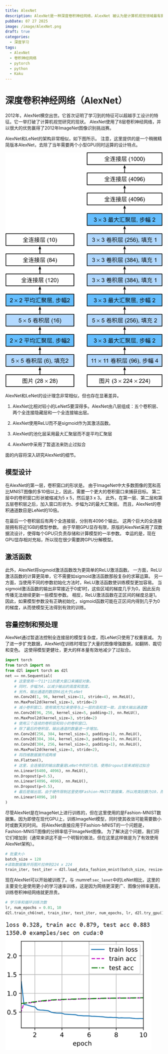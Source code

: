 ```yaml
---
title: AlexNet
description: AlexNet是一种深度卷积神经网络，AlexNet 被认为是计算机视觉领域最有影响力的论文之一，刺激了更多使用卷积神经网络和 GPU 来加速深度学习的研究。
pubDate: 07 27 2025
image: /image/AlexNet.png
draft: true
categories:
  - 深度学习
tags:
  - AlexNet
  - 卷积神经网络
  - pytorch
  - python
  - Kaku
---
```


# 深度卷积神经网络（AlexNet）

2012年，AlexNet横空出世。它首次证明了学习到的特征可以超越手工设计的特征。它一举打破了计算机视觉研究的现状。 AlexNet使用了8层卷积神经网络，并以很大的优势赢得了2012年ImageNet图像识别挑战赛。

AlexNet和LeNet的架构非常相似，如下图所示。 注意，这里提供的是一个稍微精简版本AlexNet，去除了当年需要两个小型GPU同时运算的设计特点。

![AlexNet和LeNet对比图](../../../public/image/AlexNet2.svg)

AlexNet和LeNet的设计理念非常相似，但也存在显著差异。

1. AlexNet比相对较小的LeNet5要深得多。AlexNet由八层组成：五个卷积层、两个全连接隐藏层和一个全连接输出层。

2. AlexNet使用ReLU而不是sigmoid作为其激活函数。

3. AlexNet的池化层采用最大汇聚层而不是平均汇聚层

4. AlexNet中采用了暂退法来防止过拟合

面的内容将深入研究AlexNet的细节。

## 模型设计

在AlexNet的第一层，卷积窗口的形状是。 由于ImageNet中大多数图像的宽和高比MNIST图像的多10倍以上，因此，需要一个更大的卷积窗口来捕获目标。 第二层中的卷积窗口形状被缩减为5 x 5，然后是3 x 3。 此外，在第一层、第二层和第五层卷积层之后，加入窗口形状为、步幅为2的最大汇聚层。 而且，AlexNet的卷积通道数目是LeNet的10倍。

在最后一个卷积层后有两个全连接层，分别有4096个输出。 这两个巨大的全连接层拥有将近1GB的模型参数。 由于早期GPU显存有限，原版的AlexNet采用了双数据流设计，使得每个GPU只负责存储和计算模型的一半参数。 幸运的是，现在GPU显存相对充裕，所以现在很少需要跨GPU分解模型。

## 激活函数

此外，AlexNet将sigmoid激活函数改为更简单的ReLU激活函数。 一方面，ReLU激活函数的计算更简单，它不需要如sigmoid激活函数那般复杂的求幂运算。 另一方面，当使用不同的参数初始化方法时，ReLU激活函数使训练模型更加容易。 当sigmoid激活函数的输出非常接近于0或1时，这些区域的梯度几乎为0，因此反向传播无法继续更新一些模型参数。 相反，ReLU激活函数在正区间的梯度总是1。 因此，如果模型参数没有正确初始化，sigmoid函数可能在正区间内得到几乎为0的梯度，从而使模型无法得到有效的训练。

## 容量控制和预处理

AlexNet通过暂退法控制全连接层的模型复杂度，而LeNet只使用了权重衰减。 为了进一步扩充数据，AlexNet在训练时增加了大量的图像增强数据，如翻转、裁切和变色。 这使得模型更健壮，更大的样本量有效地减少了过拟合。

```python
import torch
from torch import nn
from d2l import torch as d2l
net == nn.Sequential(
    # 这里使用一个11*11的更大窗口来捕捉对象。
    # 同时，步幅为4，以减少输出的高度和宽度。
    # 另外，输出通道的数目96远大于LeNet
    nn.Conv2d(1, 96, kernel_size=11, stride=4), nn.ReLU(),
    nn.MaxPool2d(kernel_size=3, stride=2)
    # 减小卷积窗口，使用填充为2来使得与上一层的高和宽一致，且增大输出通道数
    nn.Conv2d(96, 256, kernel_size=5, padding=2), nn.ReLU(),
    nn.MaxPool2d(kernel_size=3, stride=2)
    # 使用三个连续的卷积层和较小的卷积窗口。
    # 除了最后的卷积层，输出通道的数量进一步增加。
    nn.Conv2d(256, 384, kernel_size=3, padding=1), nn.ReLU(),
    nn.Conv2d(384, 384, kernel_size=3, padding=1), nn.ReLU(),
    nn.Conv2d(384, 256, kernel_size=3, padding=1), nn.ReLU(),
    nn.MaxPool2d(kernel_size=3, stride=2),
    # 将四维数据展开成两维
    nn.Flatten(),
    # 这里，全连接层的输出数量是LeNet中的好几倍。使用dropout层来减轻过拟合
    nn.Linear(6400, 4096), nn.ReLU(),
    nn.Dropout(p=0.5),
    nn.Linear(4096, 4096), nn.ReLU(),
    nn.Dropout(p=0.5),
    # 最后是输出层。由于硬件限制这里使用Fashion-MNIST数据集，所以用类别数为10，而不是1000
    nn.Linear(4096, 10)
)
```

尽管AlexNet是在ImageNet上进行训练的，但在这里使用的是Fashion-MNIST数据集。因为即使在现代GPU上，训练ImageNet模型，同时使其收敛可能需要数小时或数天的时间。 将AlexNet直接应用于Fashion-MNIST的一个问题是，Fashion-MNIST图像的分辨率低于ImageNet图像。 为了解决这个问题，我们将它们增加到（通常来讲这不是一个明智的做法，但在这里这样做是为了有效使用AlexNet架构）。 

```python
# 批量大小
batch_size = 128
#读取数据集并将图片拉伸到224 x 224
train_iter, test_iter = d2l.load_data_fashion_mnist(batch_size, resize=224)
```

现在AlexNet可以开始被训练了。与 :numref:`sec_lenet`中的LeNet相比，这里的主要变化是使用更小的学习速率训练，这是因为网络更深更广、图像分辨率更高，训练卷积神经网络就更昂贵。

```python
# 学习率和循环训练次数
lr, num_epochs = 0.01, 10
d2l.train_ch6(net, train_iter, test_iter, num_epochs, lr, d2l.try_gpu())
```

![训练结果](../../../public/image/AlexNet3.png)
